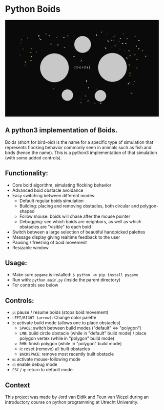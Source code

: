# Python Boids

![Boids image](resources/boids.png)

## A python3 implementation of Boids. 

Boids (short for bird-oid) is the name for a specific type of simulation that represents flocking behavior commonly seen in animals such as fish and birds (hence the name). This is a python3 implementation of that simulation (with some added controls).

## Functionality:

- Core boid algorithm, simulating flocking behavior
- Advanced boid obstacle avoidance
- Easy switching between different modes:
  - Default regular boids simulation
  - Building: placing and removing obstacles, both circular and polygon-shaped
  - Follow mouse: boids will chase after the mouse pointer
  - Debugging: see which boids are neighbors, as well as which obstacles are "visible" to each boid
- Switch between a large selection of beautiful handpicked palettes
- Message display giving realtime feedback to the user
- Pausing / freezing of boid movement
- Resizable window

## Usage:
- Make sure `pygame` is installed: `$ python -m pip install pygame`
- Run with: `python main.py` (inside the parent directory)
- For controls see below

## Controls:

- `p`: pause / resume boids (stops boid movement)
- `LEFT/RIGHT (arrow)`: Change color palette
- `b`: activate build mode (allows one to place obstacles)
  - `SPACE`: switch between build modes ("default" <=> "polygon")
  - `LMB`: build circle obstacle (while in "default" build mode) / place polygon vertex (while in "polygon" build mode)
  - `RMB`: finish polygon (while in "polygon" build mode)
  - `R`: reset (remove) all built obstacles
  - `BACKSPACE`: remove most recently built obstacle
- `m`: activate mouse-following mode
- `d`: enable debug mode
- `ESC` / `q`: return to default mode.

## Context

This project was made by Jord van Eldik and Teun van Wezel during an introductory course on python programming at Utrecht University.
